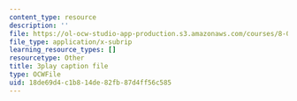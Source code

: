 ```yaml
---
content_type: resource
description: ''
file: https://ol-ocw-studio-app-production.s3.amazonaws.com/courses/8-01sc-classical-mechanics-fall-2016/18de69d4c1b814de82fb87d4ff56c585_cadbtBS5qf4.srt
file_type: application/x-subrip
learning_resource_types: []
resourcetype: Other
title: 3play caption file
type: OCWFile
uid: 18de69d4-c1b8-14de-82fb-87d4ff56c585
---
```

